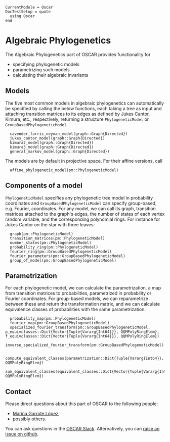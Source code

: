 ```@meta
CurrentModule = Oscar
DocTestSetup = quote
  using Oscar
end
```
# Algebraic Phylogenetics

The Algebraic Phylogenetics part of OSCAR provides functionality for
- specifying phylogenetic models
- parametrizing such models
- calculating their algebraic invariants

## Models

The five most common models in algebraic phylogenetics can automatically be specified by calling the below functions, each taking a tree as input and attaching transition matrices to its edges as defined by Jukes Cantor, Kimura, etc., respectively, returning a structure `PhylogeneticModel` or `GroupBasedPhylogeneticModel`.

```@docs
  cavender_farris_neyman_model(graph::Graph{Directed})
  jukes_cantor_model(graph::Graph{Directed})
  kimura2_model(graph::Graph{Directed})
  kimura3_model(graph::Graph{Directed})
  general_markov_model(graph::Graph{Directed})
```

The models are by default in projective space. For their affine versions, call

```@docs
  affine_phylogenetic_model(pm::PhylogeneticModel)
```

## Components of a model

`PhylogeneticModel` specifies any phylogenetic tree model in probability coordinates and `GroupBasedPhylogeneticModel` can specify group-based, e.g. Fourier, coordinates. For any model, we can call its graph, transition matrices attached to the graph's edges, the number of states of each vertex random variable, and the corresponding polynomial rings. For instance for Jukes Cantor on the star with three leaves:

```@docs
  graph(pm::PhylogeneticModel)
  transition_matrices(pm::PhylogeneticModel)
  number_states(pm::PhylogeneticModel)
  probability_ring(pm::PhylogeneticModel)
  fourier_ring(pm::GroupBasedPhylogeneticModel)
  fourier_parameters(pm::GroupBasedPhylogeneticModel)
  group_of_model(pm::GroupBasedPhylogeneticModel)
```


## Parametrization

For each phylogenetic model, we can calculate the parametrization, a map from transition matrices to probabilities, parametrized in probability or Fourier coordinates. For group-based models, we can reparametrize between these and return the transformation matrix, and we can calculate equivalence classes of probabilities with the same parametrization.

```@docs
  probability_map(pm::PhylogeneticModel)
  fourier_map(pm::GroupBasedPhylogeneticModel)
  specialized_fourier_transform(pm::GroupBasedPhylogeneticModel, p_equivclasses::Dict{Vector{Tuple{Vararg{Int64}}}, QQMPolyRingElem}, f_equivclasses::Dict{Vector{Tuple{Vararg{Int64}}}, QQMPolyRingElem})
  inverse_specialized_fourier_transform(pm::GroupBasedPhylogeneticModel)

  compute_equivalent_classes(parametrization::Dict{Tuple{Vararg{Int64}}, QQMPolyRingElem})
  sum_equivalent_classes(equivalent_classes::Dict{Vector{Tuple{Vararg{Int64}}}, QQMPolyRingElem})
```

## Contact

Please direct questions about this part of OSCAR to the following people:
* [Marina Garrote López](s://sites.google.com/view/marinagarrotelopez),
* possibly others.

You can ask questions in the [OSCAR Slack](https://www.oscar-system.org/community/#slack).
Alternatively, you can [raise an issue on github](https://www.oscar-system.org/community/#how-to-report-issues).
